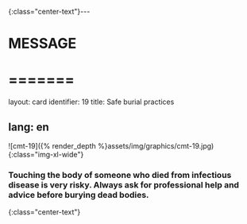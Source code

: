 {:class="center-text"}---
# MESSAGE #
# ======= #
layout: card
identifier: 19
title: Safe burial practices

lang: en
---

![cmt-19]({% render_depth %}assets/img/graphics/cmt-19.jpg){:class="img-xl-wide"}

### Touching the body of someone who died from infectious disease is very risky. Always ask for professional help and advice before burying dead bodies.
{:class="center-text"}